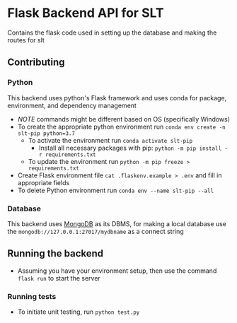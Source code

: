 # Flask Backend API for SLT
Contains the flask code used in setting up the database and making the routes for slt

## Contributing

### Python

This backend uses python's Flask framework and uses conda for package, environment, and dependency management
- *NOTE* commands might be different based on OS (specifically Windows)
- To create the appropriate python environment run `conda env create -n slt-pip python=3.7`
	- To activate the environment run `conda activate slt-pip`
		- Install all necessary packages with pip: `python -m pip install -r requirements.txt`
	- To update the environment run `python -m pip freeze > requirements.txt`
- Create Flask environment file `cat .flaskenv.example > .env` and fill in appropriate fields
- To delete Python environment run `conda env --name slt-pip --all`

### Database

This backend uses [MongoDB](https://docs.mongodb.com/manual/installation/) as its DBMS, for making 
a local database use the `mongodb://127.0.0.1:27017/mydbname` as a connect string

## Running the backend
- Assuming you have your environment setup, then use the command `flask run` to start the server
### Running tests
- To initiate unit testing, run `python test.py`
